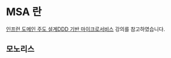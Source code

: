 # MSA 란

[인프런 도메인 주도 설계DDD 기반 마이크로서비스](https://www.inflearn.com/course/lecture?courseSlug=%EB%8F%84%EB%A9%94%EC%9D%B8%EC%A3%BC%EB%8F%84-%EC%84%A4%EA%B3%84-%EB%A7%88%EC%9D%B4%ED%81%AC%EB%A1%9C%EC%84%9C%EB%B9%84%EC%8A%A4&unitId=104465)
강의를 참고하였습니다.

## 모노리스 

